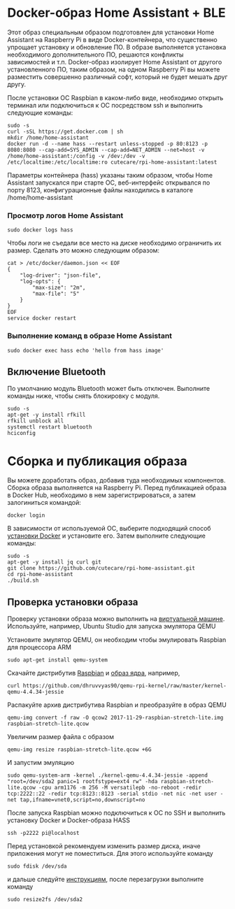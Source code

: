# Docker-образ Home Assistant + BLE

Этот образ специальным образом подготовлен для установки Home Assistant на Raspberry Pi в виде Docker-контейнера, что существенно упрощает установку и обновление ПО. В образе выполняется установка необходимого дополнительного ПО, решаются конфликты зависимостей и т.п. Docker-образ изолирует Home Assistant от другого установленного ПО, таким образом, на одном Raspberry Pi вы можете разместить совершенно различный софт, который не будет мешать друг другу.

После установки ОС Raspbian в каком-либо виде, необходимо открыть терминал или подключиться к ОС посредством ssh и выполнить следующие команды:

```
sudo -s
curl -sSL https://get.docker.com | sh
mkdir /home/home-assistant
docker run -d --name hass --restart unless-stopped -p 80:8123 -p 8080:8080 --cap-add=SYS_ADMIN --cap-add=NET_ADMIN --net=host -v /home/home-assistant:/config -v /dev:/dev -v /etc/localtime:/etc/localtime:ro cutecare/rpi-home-assistant:latest
```

Параметры контейнера (hass) указаны таким образом, чтобы Home Assistant запускался при старте ОС, веб-интерфейс открывался по порту 8123, конфигурационные файлы находились в каталоге /home/home-assistant

### Просмотр логов Home Assistant

```
sudo docker logs hass
```

Чтобы логи не съедали все место на диске необходимо ограничить их размер.
Сделать это можно следующим образом:

```
cat > /etc/docker/daemon.json << EOF
{
    "log-driver": "json-file",
    "log-opts": {
        "max-size": "2m",
        "max-file": "5"
    }
}
EOF
service docker restart
```

### Выполнение команд в образе Home Assistant

```
sudo docker exec hass echo 'hello from hass image'
```

## Включение Bluetooth

По умолчанию модуль Bluetooth может быть отключен. Выполните команды ниже, чтобы снять блокировку с модуля.

```
sudo -s
apt-get -y install rfkill
rfkill unblock all
systemctl restart bluetooth
hciconfig
```

# Сборка и публикация образа

Вы можете доработать образ, добавив туда необходимых компонентов. Сборка образа выполняется на Raspberry Pi. Перед публикацией образа в Docker Hub, необходимо в нем зарегистрироваться, а затем залогиниться командой:

```
docker login
```

В зависимости от используемой ОС, выберите подходящий способ [установки Docker](https://docs.docker.com/engine/installation/) и установите его. Затем выполните следующие команды:

```
sudo -s
apt-get -y install jq curl git
git clone https://github.com/cutecare/rpi-home-assistant.git
cd rpi-home-assistant
./build.sh
```

## Проверка установки образа

Проверку установки образа можно выполнить на [виртуальной машине](http://www.makeuseof.com/tag/emulate-raspberry-pi-pc/). Используйте, например, Ubuntu Studio для запуска эмулятора QEMU

Установите эмулятор QEMU, он необходим чтобы эмулировать Raspbian для процессора ARM

```
sudo apt-get install qemu-system
```

Скачайте дистрибутив [Raspbian](https://www.raspberrypi.org/downloads/raspbian/) и [образ ядра](https://github.com/dhruvvyas90/qemu-rpi-kernel), например,

```
curl https://github.com/dhruvvyas90/qemu-rpi-kernel/raw/master/kernel-qemu-4.4.34-jessie
```

Распакуйте архив дистрибутива Raspbian и преобразуйте в образ QEMU

```
qemu-img convert -f raw -O qcow2 2017-11-29-raspbian-stretch-lite.img raspbian-stretch-lite.qcow
```

Увеличим размер файла с образом

```
qemu-img resize raspbian-stretch-lite.qcow +6G
```

И запустим эмуляцию

```
sudo qemu-system-arm -kernel ./kernel-qemu-4.4.34-jessie -append "root=/dev/sda2 panic=1 rootfstype=ext4 rw" -hda raspbian-stretch-lite.qcow -cpu arm1176 -m 256 -M versatilepb -no-reboot -redir tcp:2222::22 -redir tcp:8123::8123 -serial stdio -net nic -net user -net tap,ifname=vnet0,script=no,downscript=no
```

После запуска Raspbian можно подключиться к ОС по SSH и выполнить установку Docker и Docker-образа HASS

```
ssh -p2222 pi@localhost
```

Перед установкой рекомендуем изменить размер диска, иначе приложения могут не поместиться. Для этого используйте команду

```
sudo fdisk /dev/sda
```

и дальше следуйте [инструкциям](https://gist.github.com/larsks/3933980), после перезагрузки выполните команду

```
sudo resize2fs /dev/sda2
```
